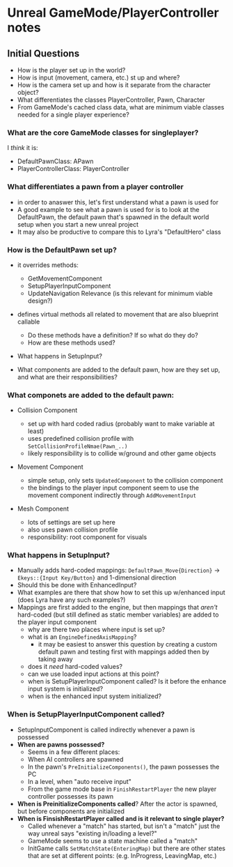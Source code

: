 # Unreal GameMode/PlayerController notes

## Initial Questions
- How is the player set up in the world?
- How is input (movement, camera, etc.) st up and where?
- How is the camera set up and how is it separate from the character object?
- What differentiates the classes PlayerController, Pawn, Character
- From GameMode's cached class data, what are minimum viable classes needed for
  a single player experience?

### What are the core GameMode classes for singleplayer?
I _think_ it is:
- DefaultPawnClass: APawn
- PlayerControllerClass: PlayerController

### What differentiates a pawn from a player controller
- in order to anaswer this, let's first understand what a pawn is used for
- A good example to see what a pawn is used for is to look at the DefaultPawn,
  the default pawn that's spawned in the default world setup when you start a
  new unreal project
- It may also be productive to compare this to Lyra's "DefaultHero" class

### How is the DefaultPawn set up?
- it overrides methods:
  - GetMovementComponent
  - SetupPlayerInputComponent
  - UpdateNavigation Relevance (is this relevant for minimum viable design?)

- defines virtual methods all related to movement that are also blueprint
  callable
  - Do these methods have a definition? If so what do they do?
  - How are these methods used?

- What happens in SetupInput?
- What components are added to the default pawn, how are they set up, and what
  are their responsibilities?

### What componets are added to the default pawn:

- Collision Component
    - set up with hard coded radius (probably want to make variable at least)
    - uses predefined collision profile with `SetCollisionProfileNmae(Pawn_..)`
    - likely responsibility is to collide w/ground and other game objects

- Movement Component
    - simple setup, only sets `UpdatedComponent` to the collision component
    - the bindings to the player input component seem to use the movement
      component indirectly through `AddMovementInput`

- Mesh Component
    - lots of settings are set up here
    - also uses pawn collision profile
    - responsibility: root component for visuals

### What happens in SetupInput?
- Manually adds hard-coded mappings:
    `DefaultPawn_Move{Direction}` -> `Ekeys::{Input Key/Button}`
                                     and 1-dimensional direction
- Should this be done with EnhancedInput?
- What examples are there that show how to set this up w/enhanced input (does
  Lyra have any such examples?)
- Mappings are first added to the engine, but then mappings that _aren't_
  hard-coded (but still defined as static member variables) are added to the
  player input component
   - why are there two places where input is set up?
   - what is an `EngineDefinedAxisMapping`?
     - it may be easiest to answer this question by creating a custom default
       pawn and testing first with mappings added then by taking away
   - does it _need_ hard-coded values?
   - can we use loaded input actions at this point?
   - when is SetupPlayerInputComponent called? Is it before the enhance input
     system is initialized?
   - when is the enhanced input system initialized?

### When is SetupPlayerInputComponent called?

- SetupInputComponent is called indirectly whenever a pawn is possessed
- **When are pawns possessed?**
    - Seems in a few different places:
    - When AI controllers are spawned
    - In the pawn's `PreInitializeComponents()`, the pawn possesses the PC
    - In a level, when "auto receive input"
    - From the game mode base in `FinishRestartPlayer` the new player
      controller possesses its pawn
- **When is PreinitializeComponents called**?
  After the actor is spawned, but before components are initialized
- **When is FinsishRestartPlayer called and is it relevant to single player?**
  - Called whenever a "match" has started, but isn't a "match" just the way
    unreal says "existing in/loading a level?"
  - GameMode seems to use a state machine called a "match"
  - InitGame calls `SetMatchState(EnteringMap)` but there are other states that
    are set at different points: (e.g. InProgress, LeavingMap, etc.)
